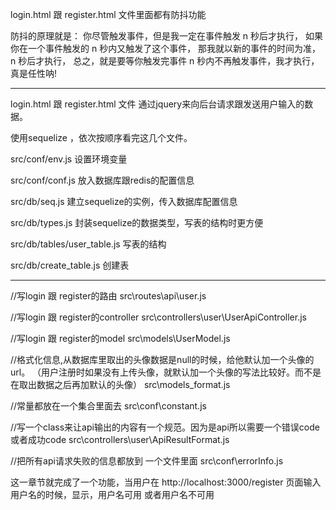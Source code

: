 login.html 跟 register.html 文件里面都有防抖功能


防抖的原理就是：
你尽管触发事件，但是我一定在事件触发 n 秒后才执行，
如果你在一个事件触发的 n 秒内又触发了这个事件，
那我就以新的事件的时间为准，n 秒后才执行，
总之，就是要等你触发完事件 n 秒内不再触发事件，我才执行，真是任性呐!

------------------------------------------------------------------------------





login.html 跟 register.html 文件
通过jquery来向后台请求跟发送用户输入的数据。





使用sequelize ，依次按顺序看完这几个文件。

src/conf/env.js             设置环境变量

src/conf/conf.js            放入数据库跟redis的配置信息

src/db/seq.js               建立sequelize的实例，传入数据库配置信息

src/db/types.js              封装sequelize的数据类型，写表的结构时更方便

src/db/tables/user_table.js  写表的结构

src/db/create_table.js        创建表

------------------------------------------------------

//写login 跟 register的路由
src\routes\api\user.js


//写login 跟 register的controller
src\controllers\user\UserApiController.js


//写login 跟 register的model
src\models\UserModel.js


//格式化信息,从数据库里取出的头像数据是null的时候，给他默认加一个头像的url。
  （用户注册时如果没有上传头像，就默认加一个头像的写法比较好。而不是在取出数据之后再加默认的头像）
src\models\_format.js


//常量都放在一个集合里面去
src\conf\constant.js


//写一个class来让api输出的内容有一个规范。因为是api所以需要一个错误code或者成功code
src\controllers\user\ApiResultFormat.js


//把所有api请求失败的信息都放到 一个文件里面
src\conf\errorInfo.js



这一章节就完成了一个功能，当用户在
http://localhost:3000/register 页面输入用户名的时候，显示，用户名可用 或者用户名不可用